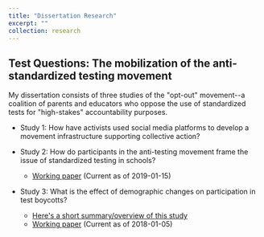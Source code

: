 ```yaml
---
title: "Dissertation Research"
excerpt: ""
collection: research
---
```


## Test Questions: The mobilization of the anti-standardized testing movement

My dissertation consists of three studies of the "opt-out" movement--a coalition of parents and educators who oppose the use of standardized tests for "high-stakes" accountability purposes.

- Study 1: How have activists used social media platforms to develop a movement infrastructure supporting collective action?

- Study 2: How do participants in the anti-testing movement frame the issue of standardized testing in schools?
    - [Working paper](http://ramorel.github.io/files/study2_working_paper.pdf) (Current as of 2019-01-15)

- Study 3: What is the effect of demographic changes on participation in test boycotts?
    - [Here's a short summary/overview of this study](https://ramorel.github.io/dissertation_3) 
    - [Working paper](http://ramorel.github.io/files/study3_working_paper.pdf) (Current as of 2018-01-05)
